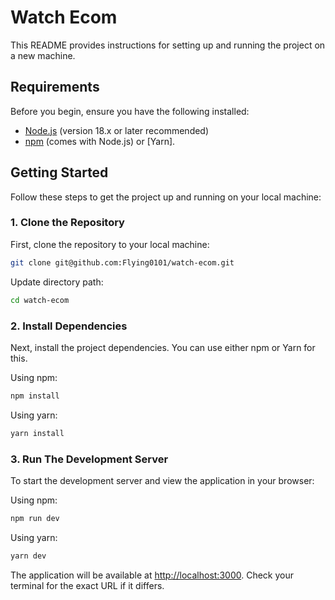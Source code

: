 # Watch Ecom

This README provides instructions for setting up and running the project on a new machine.

## Requirements

Before you begin, ensure you have the following installed:
- [Node.js](https://nodejs.org/en) (version 18.x or later recommended)
- [npm](https://docs.npmjs.com/downloading-and-installing-node-js-and-npm) (comes with Node.js) or [Yarn].

## Getting Started

Follow these steps to get the project up and running on your local machine:

### 1. Clone the Repository  

First, clone the repository to your local machine:
```bash
git clone git@github.com:Flying0101/watch-ecom.git
```
Update directory path:
```bash
cd watch-ecom
```
### 2. Install Dependencies

Next, install the project dependencies. You can use either npm or Yarn for this.

Using npm:
```bash
npm install
``` 
Using yarn:
```bash
yarn install
```

### 3. Run The Development Server

To start the development server and view the application in your browser:

Using npm:
```bash
npm run dev
``` 
Using yarn:
```bash
yarn dev
```
The application will be available at [http://localhost:3000](http://localhost:3000). Check your terminal for the exact URL if it differs.






